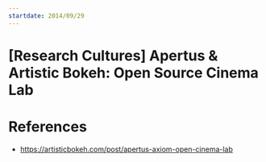 ```yaml
---
startdate: 2014/09/29
---
```

# [Research Cultures] Apertus & Artistic Bokeh: Open Source Cinema Lab

# References
* https://artisticbokeh.com/post/apertus-axiom-open-cinema-lab
